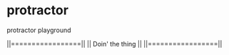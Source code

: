 # protractor
protractor playground

||=================||
|| Doin' the thing ||
||=================||

